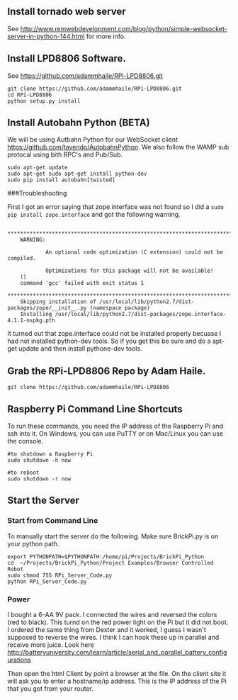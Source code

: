 ## Install tornado web server
See http://www.remwebdevelopment.com/blog/python/simple-websocket-server-in-python-144.html for more info.


## Install LPD8806 Software.  
See https://github.com/adammhaile/RPi-LPD8806.git

```
git clone https://github.com/adammhaile/RPi-LPD8806.git
cd RPi-LPD8806
python setup.py install
```


## Install Autobahn Python (BETA)
We will be using Autbahn Python for our WebSocket client https://github.com/tavendo/AutobahnPython. We also follow the WAMP sub protocal using bith RPC's and Pub/Sub. 


```
sudo apt-get update
sudo apt-get sudo apt-get install python-dev
sudo pip install autobahn[twisted]
```

###Troubleshooting

First I got an error saying that zope.interface was not found so I did a `sudo pip install zope.interface` and got the following warning.

```
    ********************************************************************************
    WARNING:
    
            An optional code optimization (C extension) could not be compiled.
    
            Optimizations for this package will not be available!
    ()
    command 'gcc' failed with exit status 1
    ********************************************************************************
    Skipping installation of /usr/local/lib/python2.7/dist-packages/zope/__init__.py (namespace package)
    Installing /usr/local/lib/python2.7/dist-packages/zope.interface-4.1.1-nspkg.pth

```

It turned out that zope.interface could not be installed properly becuase I had not installed python-dev tools. So if you get this be sure and do a apt-get update and  then install pythone-dev tools.


## Grab the RPi-LPD8806 Repo by Adam Haile.

`git clone https://github.com/adammhaile/RPi-LPD8806`

## Raspberry Pi Command Line Shortcuts
To run these commands, you need the IP address of the Raspberry Pi and ssh into it. On Windows, you can use PuTTY or on
Mac/Linux you can use the console.

```
#to shutdown a Raspberry Pi
sudo shutdown -h now

#to reboot
sudo shutdown -r now
```

## Start the Server

### Start from Command Line

To manually start the server do the following.
Make sure BrickPi.py is on your python path.

```
export PYTHONPATH=$PYTHONPATH:/home/pi/Projects/BrickPi_Python
cd  ~/Projects/BrickPi_Python/Project Examples/Browser Controlled Robot
sudo chmod 755 RPi_Server_Code.py
python RPi_Server_Code.py
```



### Power

I bought a 6-AA 9V pack. I connected the wires and reversed the colors (red to black). This turnd on the red power light on the Pi but it did not boot. I ordered the same thing from Dexter and it worked, I guess I wasn't supposed to reverse the wires. I think I can hook these up in parallel and receive more juice. Look here http://batteryuniversity.com/learn/article/serial_and_parallel_battery_configurations



Then open the html Client by point a browser at the file. On the client site it will ask you to enter a hostname/ip address. This is the IP address of the Pi that you got from your router.
